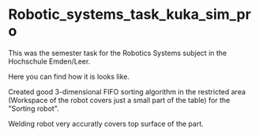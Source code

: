 # Robotic_systems_task_kuka_sim_pro

This was the semester task for the Robotics Systems subject in the Hochschule Emden/Leer.

Here you can find how it is looks like.

Created good 3-dimensional FIFO sorting algorithm in the restricted area (Workspace of the robot covers just a small part of the table) for the "Sorting robot".

Welding robot very accuratly covers top surface of the part. 
